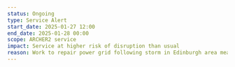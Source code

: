 ```yaml
---
status: Ongoing
type: Service Alert
start_date: 2025-01-27 12:00 
end_date: 2025-01-28 00:00
scope: ARCHER2 service
impact: Service at higher risk of disruption than usual
reason: Work to repair power grid following storm in Edinburgh area means that power issues more likely during this period.
---
```

